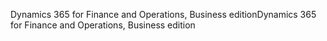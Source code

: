 <span data-ttu-id="7374a-101">Dynamics 365 for Finance and Operations, Business edition</span><span class="sxs-lookup"><span data-stu-id="7374a-101">Dynamics 365 for Finance and Operations, Business edition</span></span>
